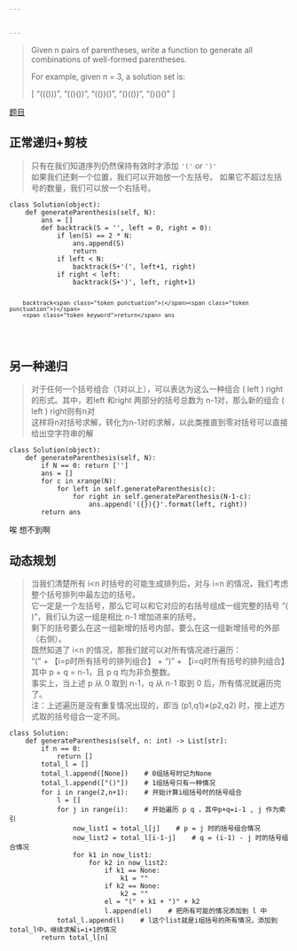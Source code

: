 ```yaml
---


---
```


<blockquote>
<p>Given n pairs of parentheses, write a function to generate all<br>
combinations of well-formed parentheses.</p>
<p>For example, given n = 3, a solution set is:</p>
<p>[   “((()))”,   “(()())”,   “(())()”,   “()(())”,   “()()()” ]</p>
</blockquote>
<p><a href="https://leetcode-cn.com/problems/generate-parentheses/">题目</a></p>
<h2 id="正常递归剪枝">正常递归+剪枝</h2>
<blockquote>
<p>只有在我们知道序列仍然保持有效时才添加 <code>'('</code> or <code>')'</code><br>
如果我们还剩一个位置，我们可以开始放一个左括号。 如果它不超过左括号的数量，我们可以放一个右括号。</p>
</blockquote>
<pre class=" language-python"><code class="prism  language-python"><span class="token keyword">class</span> <span class="token class-name">Solution</span><span class="token punctuation">(</span><span class="token builtin">object</span><span class="token punctuation">)</span><span class="token punctuation">:</span>
    <span class="token keyword">def</span> <span class="token function">generateParenthesis</span><span class="token punctuation">(</span>self<span class="token punctuation">,</span> N<span class="token punctuation">)</span><span class="token punctuation">:</span>
        ans <span class="token operator">=</span> <span class="token punctuation">[</span><span class="token punctuation">]</span>
        <span class="token keyword">def</span> <span class="token function">backtrack</span><span class="token punctuation">(</span>S <span class="token operator">=</span> <span class="token string">''</span><span class="token punctuation">,</span> left <span class="token operator">=</span> <span class="token number">0</span><span class="token punctuation">,</span> right <span class="token operator">=</span> <span class="token number">0</span><span class="token punctuation">)</span><span class="token punctuation">:</span>
            <span class="token keyword">if</span> <span class="token builtin">len</span><span class="token punctuation">(</span>S<span class="token punctuation">)</span> <span class="token operator">==</span> <span class="token number">2</span> <span class="token operator">*</span> N<span class="token punctuation">:</span>
                ans<span class="token punctuation">.</span>append<span class="token punctuation">(</span>S<span class="token punctuation">)</span>
                <span class="token keyword">return</span>
            <span class="token keyword">if</span> left <span class="token operator">&lt;</span> N<span class="token punctuation">:</span>
                backtrack<span class="token punctuation">(</span>S<span class="token operator">+</span><span class="token string">'('</span><span class="token punctuation">,</span> left<span class="token operator">+</span><span class="token number">1</span><span class="token punctuation">,</span> right<span class="token punctuation">)</span>
            <span class="token keyword">if</span> right <span class="token operator">&lt;</span> left<span class="token punctuation">:</span>
                backtrack<span class="token punctuation">(</span>S<span class="token operator">+</span><span class="token string">')'</span><span class="token punctuation">,</span> left<span class="token punctuation">,</span> right<span class="token operator">+</span><span class="token number">1</span><span class="token punctuation">)</span>

        backtrack<span class="token punctuation">(</span><span class="token punctuation">)</span>
        <span class="token keyword">return</span> ans
</code></pre>
<h2 id="另一种递归">另一种递归</h2>
<blockquote>
<p>对于任何一个括号组合（1对以上），可以表达为这么一种组合 ( left ) right 的形式。其中，若left 和right 两部分的括号总数为 n-1对，那么新的组合 ( left ) right则有n对<br>
这样将n对括号求解，转化为n-1对的求解，以此类推直到零对括号可以直接给出空字符串的解</p>
</blockquote>
<pre class=" language-python"><code class="prism  language-python"><span class="token keyword">class</span> <span class="token class-name">Solution</span><span class="token punctuation">(</span><span class="token builtin">object</span><span class="token punctuation">)</span><span class="token punctuation">:</span>
    <span class="token keyword">def</span> <span class="token function">generateParenthesis</span><span class="token punctuation">(</span>self<span class="token punctuation">,</span> N<span class="token punctuation">)</span><span class="token punctuation">:</span>
        <span class="token keyword">if</span> N <span class="token operator">==</span> <span class="token number">0</span><span class="token punctuation">:</span> <span class="token keyword">return</span> <span class="token punctuation">[</span><span class="token string">''</span><span class="token punctuation">]</span>
        ans <span class="token operator">=</span> <span class="token punctuation">[</span><span class="token punctuation">]</span>
        <span class="token keyword">for</span> c <span class="token keyword">in</span> <span class="token builtin">xrange</span><span class="token punctuation">(</span>N<span class="token punctuation">)</span><span class="token punctuation">:</span>
            <span class="token keyword">for</span> left <span class="token keyword">in</span> self<span class="token punctuation">.</span>generateParenthesis<span class="token punctuation">(</span>c<span class="token punctuation">)</span><span class="token punctuation">:</span>
                <span class="token keyword">for</span> right <span class="token keyword">in</span> self<span class="token punctuation">.</span>generateParenthesis<span class="token punctuation">(</span>N<span class="token number">-1</span><span class="token operator">-</span>c<span class="token punctuation">)</span><span class="token punctuation">:</span>
                    ans<span class="token punctuation">.</span>append<span class="token punctuation">(</span><span class="token string">'({}){}'</span><span class="token punctuation">.</span><span class="token builtin">format</span><span class="token punctuation">(</span>left<span class="token punctuation">,</span> right<span class="token punctuation">)</span><span class="token punctuation">)</span>
        <span class="token keyword">return</span> ans
</code></pre>
<p>唉 想不到啊</p>
<h2 id="动态规划">动态规划</h2>
<blockquote>
<p>当我们清楚所有 i&lt;n 时括号的可能生成排列后，对与 i=n 的情况，我们考虑整个括号排列中最左边的括号。<br>
它一定是一个左括号，那么它可以和它对应的右括号组成一组完整的括号 “( )”，我们认为这一组是相比 n-1 增加进来的括号。<br>
剩下的括号要么在这一组新增的括号内部，要么在这一组新增括号的外部（右侧）。<br>
既然知道了 i&lt;n 的情况，那我们就可以对所有情况进行遍历：<br>
“(” + 【i=p时所有括号的排列组合】 + “)” + 【i=q时所有括号的排列组合】其中 p + q = n-1，且 p q 均为非负整数。<br>
事实上，当上述 p 从 0 取到 n-1，q 从 n-1 取到 0 后，所有情况就遍历完了。<br>
注：上述遍历是没有重复情况出现的，即当 (p1,q1)≠(p2,q2) 时，按上述方式取的括号组合一定不同。</p>
</blockquote>
<pre class=" language-python"><code class="prism  language-python"><span class="token keyword">class</span> <span class="token class-name">Solution</span><span class="token punctuation">:</span>
    <span class="token keyword">def</span> <span class="token function">generateParenthesis</span><span class="token punctuation">(</span>self<span class="token punctuation">,</span> n<span class="token punctuation">:</span> <span class="token builtin">int</span><span class="token punctuation">)</span> <span class="token operator">-</span><span class="token operator">&gt;</span> List<span class="token punctuation">[</span><span class="token builtin">str</span><span class="token punctuation">]</span><span class="token punctuation">:</span>
        <span class="token keyword">if</span> n <span class="token operator">==</span> <span class="token number">0</span><span class="token punctuation">:</span>
            <span class="token keyword">return</span> <span class="token punctuation">[</span><span class="token punctuation">]</span>
        total_l <span class="token operator">=</span> <span class="token punctuation">[</span><span class="token punctuation">]</span>
        total_l<span class="token punctuation">.</span>append<span class="token punctuation">(</span><span class="token punctuation">[</span><span class="token boolean">None</span><span class="token punctuation">]</span><span class="token punctuation">)</span>    <span class="token comment"># 0组括号时记为None</span>
        total_l<span class="token punctuation">.</span>append<span class="token punctuation">(</span><span class="token punctuation">[</span><span class="token string">"()"</span><span class="token punctuation">]</span><span class="token punctuation">)</span>    <span class="token comment"># 1组括号只有一种情况</span>
        <span class="token keyword">for</span> i <span class="token keyword">in</span> <span class="token builtin">range</span><span class="token punctuation">(</span><span class="token number">2</span><span class="token punctuation">,</span>n<span class="token operator">+</span><span class="token number">1</span><span class="token punctuation">)</span><span class="token punctuation">:</span>    <span class="token comment"># 开始计算i组括号时的括号组合</span>
            l <span class="token operator">=</span> <span class="token punctuation">[</span><span class="token punctuation">]</span>        
            <span class="token keyword">for</span> j <span class="token keyword">in</span> <span class="token builtin">range</span><span class="token punctuation">(</span>i<span class="token punctuation">)</span><span class="token punctuation">:</span>    <span class="token comment"># 开始遍历 p q ，其中p+q=i-1 , j 作为索引</span>
                now_list1 <span class="token operator">=</span> total_l<span class="token punctuation">[</span>j<span class="token punctuation">]</span>    <span class="token comment"># p = j 时的括号组合情况</span>
                now_list2 <span class="token operator">=</span> total_l<span class="token punctuation">[</span>i<span class="token number">-1</span><span class="token operator">-</span>j<span class="token punctuation">]</span>    <span class="token comment"># q = (i-1) - j 时的括号组合情况</span>
                <span class="token keyword">for</span> k1 <span class="token keyword">in</span> now_list1<span class="token punctuation">:</span>  
                    <span class="token keyword">for</span> k2 <span class="token keyword">in</span> now_list2<span class="token punctuation">:</span>
                        <span class="token keyword">if</span> k1 <span class="token operator">==</span> <span class="token boolean">None</span><span class="token punctuation">:</span>
                            k1 <span class="token operator">=</span> <span class="token string">""</span>
                        <span class="token keyword">if</span> k2 <span class="token operator">==</span> <span class="token boolean">None</span><span class="token punctuation">:</span>
                            k2 <span class="token operator">=</span> <span class="token string">""</span>
                        el <span class="token operator">=</span> <span class="token string">"("</span> <span class="token operator">+</span> k1 <span class="token operator">+</span> <span class="token string">")"</span> <span class="token operator">+</span> k2
                        l<span class="token punctuation">.</span>append<span class="token punctuation">(</span>el<span class="token punctuation">)</span>    <span class="token comment"># 把所有可能的情况添加到 l 中</span>
            total_l<span class="token punctuation">.</span>append<span class="token punctuation">(</span>l<span class="token punctuation">)</span>    <span class="token comment"># l这个list就是i组括号的所有情况，添加到total_l中，继续求解i=i+1的情况</span>
        <span class="token keyword">return</span> total_l<span class="token punctuation">[</span>n<span class="token punctuation">]</span>
</code></pre>

